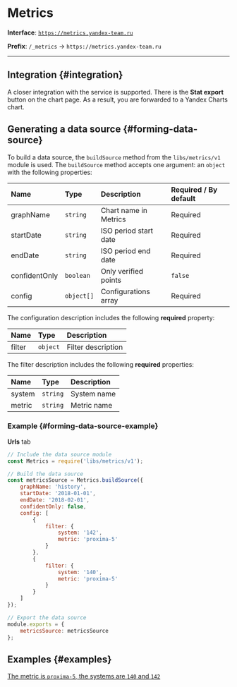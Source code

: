 
# Metrics

**Interface**: [`https://metrics.yandex-team.ru`](https://metrics.yandex-team.ru)

**Prefix**: `/_metrics` -> `https://metrics.yandex-team.ru`

---

## Integration {#integration}

A closer integration with the service is supported.
There is the **Stat export** button on the chart page.
As a result, you are forwarded to a Yandex Charts chart.

## Generating a data source {#forming-data-source}

To build a data source, the `buildSource` method from the `libs/metrics/v1` module is used.
The `buildSource` method accepts one argument: an `object` with the following properties:

| Name | Type | Description | Required / By default |
|:---|:---|:---|:---|
| graphName | `string` | Chart name in Metrics | Required |
| startDate | `string` | ISO period start date | Required |
| endDate | `string` | ISO period end date | Required |
| confidentOnly | `boolean` | Only verified points | `false` |
| config | `object[]` | Configurations array | Required |

The configuration description includes the following **required** property:

| Name | Type | Description |
|:---|:---|:---
| filter | `object` | Filter description |

The filter description includes the following **required** properties:

| Name | Type | Description |
|:---|:---|:---
| system | `string` | System name |
| metric | `string` | Metric name |

### Example {#forming-data-source-example}

**Urls** tab
```js
// Include the data source module
const Metrics = require('libs/metrics/v1');

// Build the data source
const metricsSource = Metrics.buildSource({
    graphName: 'history',
    startDate: '2018-01-01',
    endDate: '2018-02-01',
    confidentOnly: false,
    config: [
        {
            filter: {
                system: '142',
                metric: 'proxima-5'
            }
        },
        {
            filter: {
                system: '140',
                metric: 'proxima-5'
            }
        }
    ]
});

// Export the data source
module.exports = {
    metricsSource: metricsSource
};
```

## Examples {#examples}

[The metric is `proxima-5`, the systems are `140` and `142`](https://charts.yandex-team.ru/editor/Templates/simple-metrics)
